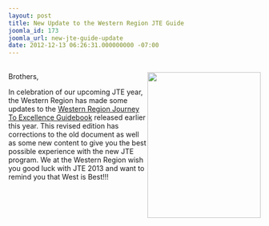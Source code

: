 ```yaml
---
layout: post
title: New Update to the Western Region JTE Guide
joomla_id: 173
joomla_url: new-jte-guide-update
date: 2012-12-13 06:26:31.000000000 -07:00
---
```

<p><br /><a href="resources/jte"><img src="images/WestIsBest.jpg" alt="" width="226" height="292" style="float: right;" /></a>Brothers,</p>
<p>In celebration of our upcoming JTE year, the Western Region has made some updates to the <a class="doclink" href="index.php?option=com_docman&amp;task=doc_download&amp;gid=28&amp;Itemid=262">Western Region Journey To Excellence Guidebook</a>&nbsp;released earlier this year. This revised edition has corrections to the old document as well as some new content to give you the best possible experience with the new JTE program. We at the Western Region wish you good luck with JTE 2013 and want to remind you that West is Best!!!</p>
<p>&nbsp;</p>
